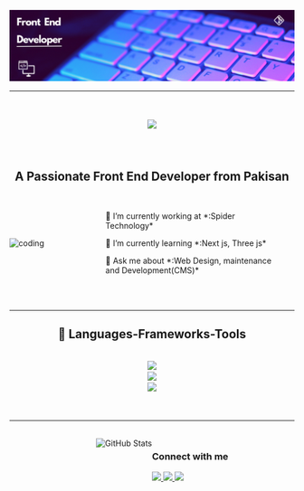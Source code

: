 ![logo](https://github.com/Rahat-ak7/Rahat-ak7/blob/main/Github%20Banner.png)
<br/>
 <hr/>
<h1 align="center">
    <img src="https://readme-typing-svg.herokuapp.com/?font=Righteous&size=35&center=true&vCenter=true&width=500&height=70&duration=4000&lines=Hi+There!+👋;+I'm+Rahat+Khan!;" />
</h1>


<br/>
<h2 align="center">A Passionate Front End Developer from Pakisan</h2>


<br/>


<div style="display: flex; align-items: center; justify-content: flex-start;">

  <!-- Image on the Right -->
  <img align="right" alt="coding" width="250" src="https://user-images.githubusercontent.com/55389276/140866485-8fb1c876-9a8f-4d6a-98dc-08c4981eaf70.gif">

  <!-- Text on the Left -->
  <div style="margin-right: 20px;">
    <p>🔭 I’m currently working at *:Spider Technology*</p>
    <p>🌱 I’m currently learning *:Next js, Three js*</p>
    <p>💬 Ask me about *:Web Design, maintenance and Development(CMS)*</p>
  </div>

</div>


<br/>
<br/>
 <hr/>
 
<h2 align="center">🚀 Languages-Frameworks-Tools </h2>
<br/>
<div align="center">
    <img  src="https://skillicons.dev/icons?i=react,bootstrap,mui,html,css,vscode,tailwind,git" /><br>
   <img  src="https://skillicons.dev/icons?i=nodejs,javascript,typescript,express,mongodb,nextjs,appwrite,npm" /><br>
    <img src="https://skillicons.dev/icons?i=redux,sass,threejs,vercel,vite,postman,powershell,pug" /><br>
</div>



<br/>
<br/>

<hr/>
<br/>




<div style="display: flex; justify-content: space-between; width: 100%;">
  <!-- Right Side: GitHub Stats -->
  <div style="width: 50%; text-align: right;">
    <img src="https://github-readme-stats.vercel.app/api/top-langs?username=rahat-ak7&show_icons=true&locale=en&layout=compact&theme=radical&hide_border=true" alt="GitHub Stats" />
  </div>
  <!-- Left Side: Connect with Me -->
  <div style="width: 50%; text-align: left;">
    <h3>Connect with me</h3>
    <a href="mailto:rahat.jadoon456@gmail.com">
      <img src="https://img.shields.io/badge/Gmail-333333?style=for-the-badge&logo=gmail&logoColor=red" />
    </a>
    <a href="https://www.linkedin.com/in/rahat-ali-khan-52727b252/" target="_blank">
      <img src="https://img.shields.io/badge/LinkedIn-0077B5?style=for-the-badge&logo=linkedin&logoColor=white" />
    </a>
    <a href="https://www.linkedin.com/in/rahat-ali-khan-52727b252/" target="_blank">
      <img src="https://img.shields.io/badge/Portfolio-FF5722?style=for-the-badge&logo=todoist&logoColor=white" />
    </a>
  </div>



</div>



